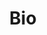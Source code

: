 ---
layout: bio
title: Bio
permalink: /bio/
id: bio
lead_text: An Exclusive Look at the Hot Action Behind the Resume
---